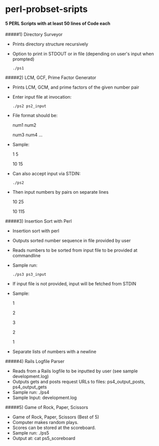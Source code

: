 # perl-probset-sripts

#### 5 PERL Scripts with at least 50 lines of Code each

#####1) Directory Surveyor

* Prints directory structure recursively
* Option to print in STDOUT or in file (depending on user's input when prompted)


      ./ps1

#####2) LCM, GCF, Prime Factor Generator

* Prints LCM, GCM, and prime factors of the given number pair
* Enter input file at invocation:

      ./ps2 ps2_input
      
* File format should be:

    num1 num2
    
    num3 num4
    ...

* Sample:

    1 5
    
    10 15
    
* Can also accept input via STDIN: 
      
      ./ps2
* Then input numbers by pairs on separate lines

    10 25
    
    10 115
    
#####3) Insertion Sort with Perl
* Insertion sort with perl
* Outputs sorted number sequence in file provided by user
* Reads numbers to be sorted from input file to be provided at commandline
* Sample run: 

      ./ps3 ps3_input
      
* If input file is not provided, input will be fetched from STDIN
* Sample:

    1
    
    2
    
    3
    
    2
    
    1

* Separate lists of numbers with a newline


#####4) Rails Logfile Parser
* Reads from a Rails logfile to be inputted by user (see sample development.log)
* Outputs gets and posts request URLs to files: ps4_output_posts, ps4_output_gets
* Sample run: ./ps4 
* Sample Input: development.log

#####5) Game of Rock, Paper, Scissors
* Game of Rock, Paper, Scissors (Best of 5)
* Computer makes random plays.
* Scores can be stored at the scoreboard.
* Sample run: ./ps5
* Output at: cat ps5_scoreboard



